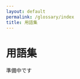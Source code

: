 ```yaml
---
layout: default
permalink: /glossary/index
title: 用語集
---
```

# 用語集

準備中です

<!--
<a href="#あ行">あ行</a>
<a href="#か行">か行</a>
<a href="#さ行">さ行<a/>
<a href="#た行">た行</a>
<a href="#な行">な行</a>
<a href="#は行">は行</a>
<a href="#ま行">ま行</a>
<a href="#や行">や行</a>
<a href="#ら行">ら行</a>
<a href="#わ行">わ行</a>
<a href="#英字・数字">英字・数字</a>

## あ行
## か行
## さ行
## た行
## な行
## は行
## ま行
## や行
## ら行
## わ行
## 英字・数字
-->
